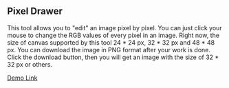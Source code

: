 ## Pixel Drawer

This tool allows you to "edit" an image pixel by pixel. You can just click your mouse to change the RGB values of every pixel in an image. Right now, the size of canvas supported by this tool 24 * 24 px, 32 * 32 px and 48 * 48 px. You can download the image in PNG format after your work is done. Click the download button, then you will get an image with the size of 32 * 32 px or others.

[Demo Link](/gadget/pixel_drawer/index.html)

## 
